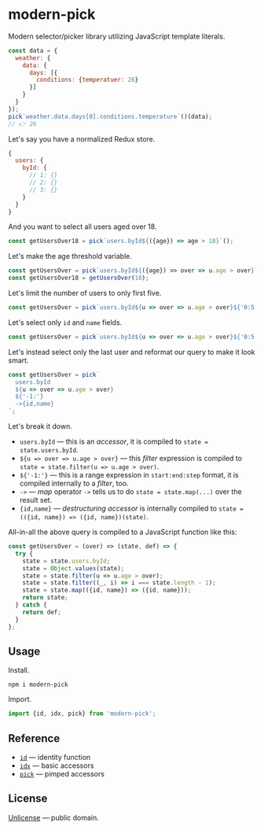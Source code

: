 # modern-pick

Modern selector/picker library utilizing JavaScript template literals.

```js
const data = {
  weather: {
    data: {
      days: [{
        conditions: {temperatuer: 26}
      }]
    }
  }
});
pick`weather.data.days[0].conditions.temperature`()(data);
// 👉 26
```

Let's say you have a normalized Redux store.

```js
{
  users: {
    byId: {
      // 1: {}
      // 2: {}
      // 3: {}
    }
  }
}
```

And you want to select all users aged over 18.

```js
const getUsersOver18 = pick`users.byId${({age}) => age > 18}`();
```

Let's make the age threshold variable.

```js
const getUsersOver = pick`users.byId${({age}) => over => u.age > over}`;
const getUsersOver18 = getUsersOver(18);
```

Let's limit the number of users to only first five.

```js
const getUsersOver = pick`users.byId${u => over => u.age > over}${'0:5'}`;
```

Let's select only `id` and `name` fields.

```js
const getUsersOver = pick`users.byId${u => over => u.age > over}${'0:5'}->{id,name}`;
```

Let's instead select only the last user and reformat our query to make it look smart.

```js
const getUsersOver = pick`
  users.byId
  ${u => over => u.age > over}
  ${'-1:'}
  ->{id,name}
`;
```

Let's break it down.

- `users.byId` &mdash; this is an *accessor*, it is compiled to `state = state.users.byId`.
- `${u => over => u.age > over}` &mdash; this *filter* expression is compiled to `state = state.filter(u => u.age > over)`.
- `${'-1:'}` &mdash; this is a range expression in `start:end:step` format, it is compiled internally to a *filter*, too.
- `->` &mdash; *map* operator `->` tells us to do `state = state.map(...)` over the result set.
- `{id,name}` &mdash; *destructuring accessor* is internally compiled to `state = (({id, name}) => ({id, name})(state)`.

All-in-all the above query is compiled to a JavaScript function like this:

```js
const getUsersOver = (over) => (state, def) => {
  try {
    state = state.users.byId;
    state = Object.values(state);
    state = state.filter(u => u.age > over);
    state = state.filter((_, i) => i === state.length - 1);
    state = state.map(({id, name}) => ({id, name}));
    return state;
  } catch {
    return def;
  }
};
```


## Usage

Install.

```shell
npm i modern-pick
```

Import.

```js
import {id, idx, pick} from 'modern-pick';
```


## Reference

- [`id`](./docs/id.md) &mdash; identity function
- [`idx`](./docs/idx.md) &mdash; basic accessors
- [`pick`](./docs/pick.md) &mdash; pimped accessors


## License

[Unlicense](LICENSE) &mdash; public domain.
